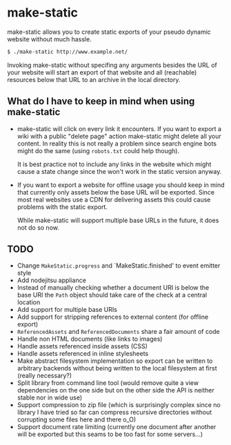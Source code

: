 make-static
===========

make-static allows you to create static exports of your pseudo dynamic website
without much hassle.

````bash
$ ./make-static http://www.example.net/
````

Invoking make-static without specifing any arguments besides the URL of your
website will start an export of that website and all (reachable) resources
below that URL to an archive in the local directory.



What do I have to keep in mind when using make-static
-----------------------------------------------------

 * make-static will click on every link it encounters. If you want to export a
   wiki with a public "delete page" action make-static might delete all your
   content. In reality this is not really a problem since search engine bots
   might do the same (using `robots.txt` could help though).

   It is best practice not to include any links in the website which might cause
   a state change since the won't work in the static version anyway.

 * If you want to export a website for offline usage you should keep in mind
   that currently only assets below the base URL will be exported. Since most
   real websites use a CDN for delivering assets this could cause problems with
   the static export.

   While make-static will support multiple base URLs in the future, it does not
   do so now.


TODO
----

 * Change `MakeStatic.progress` and `MakeStatic.finished' to event emitter style
 * Add nodejitsu appliance
 * Instead of manually checking whether a document URI is below the base URI the
   `Path` object should take care of the check at a central location
 * Add support for multiple base URIs
 * Add support for stripping references to external content (for offline export)
 * `ReferencedAssets` and `ReferencedDocuments` share a fair amount of code
 * Handle non HTML documents (like links to images)
 * Handle assets referenced inside assets (CSS)
 * Handle assets referenced in inline stylesheets
 * Make abstract filesystem implementation so export can be written to arbitrary
   backends without being written to the local filesystem at first (really
   necessary?)
 * Split library from command line tool (would remove quite a view dependencies
   on the one side but on the other side the API is neither stable nor in wide
   use)
 * Support compression to zip file (which is surprisingly complex since no
   library I have tried so far can compress recursive directories without
   corrupting some files here and there o_O)
 * Support document rate limiting (currently one document after another will be
   exported but this seams to be too fast for some servers...)
